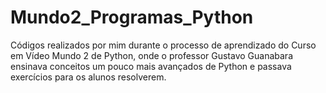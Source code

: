 # Mundo2_Programas_Python
 Códigos realizados por mim durante o processo de aprendizado do Curso em Vídeo Mundo 2 de Python, onde o professor Gustavo Guanabara ensinava conceitos um pouco mais avançados de Python e passava exercícios para os alunos resolverem.
